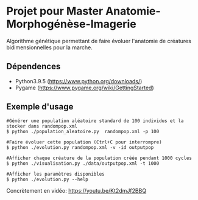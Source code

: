 # Projet pour Master Anatomie-Morphogénèse-Imagerie

Algorithme génétique permettant de faire évoluer l'anatomie de créatures bidimensionnelles pour la marche.

## Dépendences
- Python3.9.5 (https://www.python.org/downloads/)
- Pygame (https://www.pygame.org/wiki/GettingStarted)

## Exemple d'usage

```
#Générer une population aléatoire standard de 100 individus et la stocker dans randompop.xml
$ python ./population_aleatoire.py  randompop.xml -p 100

#Faire évoluer cette population (Ctrl+C pour interrompre)
$ python ./evolution.py randompop.xml -v -id outputpop

#Afficher chaque créature de la population créée pendant 1000 cycles
$ python ./visualisation.py ./data/outputpop.xml -t 1000

#Afficher les paramètres disponibles
$ python ./evolution.py --help
```

Concrètement en vidéo: https://youtu.be/Kt2dmJf2BBQ
